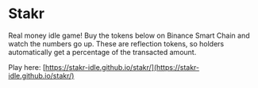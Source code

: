 # Stakr
Real money idle game! Buy the tokens below on Binance Smart Chain and watch the numbers go up. These are reflection tokens, so holders automatically get a percentage of the transacted amount.

Play here: [https://stakr-idle.github.io/stakr/](https://stakr-idle.github.io/stakr/)
